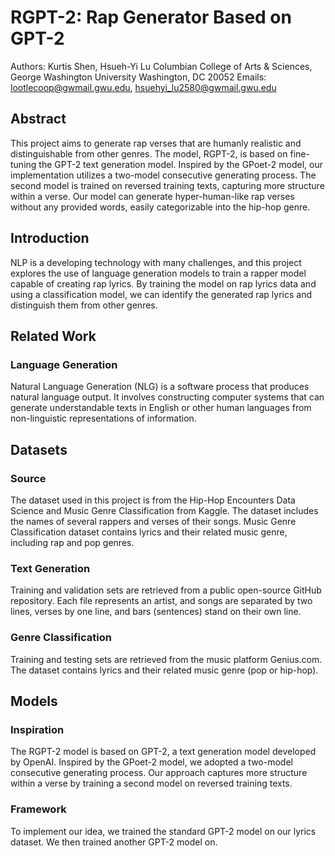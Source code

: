 # RGPT-2: Rap Generator Based on GPT-2

Authors: Kurtis Shen, Hsueh-Yi Lu
Columbian College of Arts & Sciences, George Washington University
Washington, DC 20052
Emails: lootlecoop@gwmail.gwu.edu, hsuehyi_lu2580@gwmail.gwu.edu

## Abstract
This project aims to generate rap verses that are humanly realistic and distinguishable from other genres. The model, RGPT-2, is based on fine-tuning the GPT-2 text generation model. Inspired by the GPoet-2 model, our implementation utilizes a two-model consecutive generating process. The second model is trained on reversed training texts, capturing more structure within a verse. Our model can generate hyper-human-like rap verses without any provided words, easily categorizable into the hip-hop genre.


## Introduction
NLP is a developing technology with many challenges, and this project explores the use of language generation models to train a rapper model capable of creating rap lyrics. By training the model on rap lyrics data and using a classification model, we can identify the generated rap lyrics and distinguish them from other genres.

## Related Work
### Language Generation
Natural Language Generation (NLG) is a software process that produces natural language output. It involves constructing computer systems that can generate understandable texts in English or other human languages from non-linguistic representations of information.

## Datasets
### Source
The dataset used in this project is from the Hip-Hop Encounters Data Science and Music Genre Classification from Kaggle. The dataset includes the names of several rappers and verses of their songs. Music Genre Classification dataset contains lyrics and their related music genre, including rap and pop genres.

### Text Generation
Training and validation sets are retrieved from a public open-source GitHub repository. Each file represents an artist, and songs are separated by two lines, verses by one line, and bars (sentences) stand on their own line.

### Genre Classification
Training and testing sets are retrieved from the music platform Genius.com. The dataset contains lyrics and their related music genre (pop or hip-hop).

## Models
### Inspiration
The RGPT-2 model is based on GPT-2, a text generation model developed by OpenAI. Inspired by the GPoet-2 model, we adopted a two-model consecutive generating process. Our approach captures more structure within a verse by training a second model on reversed training texts.

### Framework
To implement our idea, we trained the standard GPT-2 model on our lyrics dataset. We then trained another GPT-2 model on.

